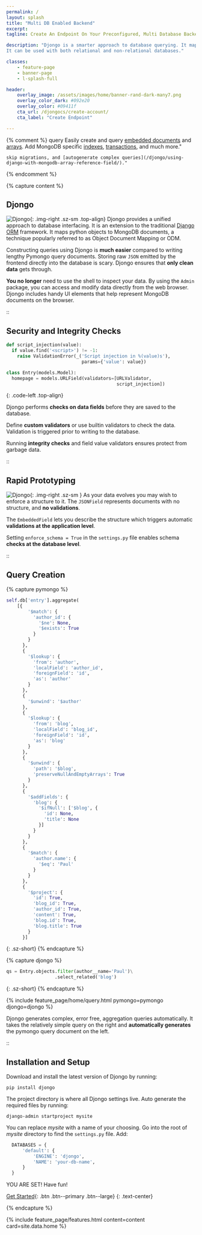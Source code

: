 ```yaml
---
permalink: /
layout: splash
title: "Multi DB Enabled Backend"
excerpt: 
tagline: Create An Endpoint On Your Preconfigured, Multi Database Backend.

description: "Djongo is a smarter approach to database querying. It maps python objects to MongoDB documents.
It can be used with both relational and non-relational databases."

classes:
    - feature-page
    - banner-page
    - l-splash-full

header:
    overlay_image: /assets/images/home/banner-rand-dark-many7.png
    overlay_color_dark: #092e20
    overlay_color: #09411f
    cta_url: /djongocs/create-account/
    cta_label: "Create Endpoint"       

---
```



{% comment %}
query
Easily create and query [embedded documents](/using-django-with-mongodb-data-fields/) 
     and [arrays](/using-django-with-mongodb-array-field/). Add
    MongoDB specific [indexes](/djongonxt-indexes/), [transactions](djongonxt-database-transactions/),
    and much more."

    skip migrations, and [autogenerate complex queries](/djongo/using-django-with-mongodb-array-reference-field/)."  

{% endcomment %}

{% capture content %}

## Djongo
![Djongo](/assets/images/home/djongo-name-logo.png){: .img-right .sz-sm .top-align}
Djongo provides a unified approach to database interfacing. It is an extension to the traditional 
[Django ORM](https://www.djangoproject.com/) framework. It maps python objects to MongoDB documents, a technique
popularly referred to as Object Document Mapping or ODM.

Constructing queries using Djongo is **much easier** compared to writing lengthy Pymongo query documents.
Storing raw `JSON` emitted by the frontend directly into the database is scary. Djongo ensures that 
**only clean data** gets through. 

**You no longer** need to use the shell to inspect your data. By using the `Admin` package, you can access and
modify data directly from the web browser.
 Djongo includes handy UI elements that help represent MongoDB documents on the browser. 

::
## Security and Integrity Checks

```python
def script_injection(value):
  if value.find('<script>') != -1:
    raise ValidationError(_('Script injection in %(value)s'),
                            params={'value': value})

class Entry(models.Model):
  homepage = models.URLField(validators=[URLValidator,
                                         script_injection])
```
{: .code-left .top-align}

Djongo performs **checks on data fields** before they are saved to the database. 

Define **custom validators** or use builtin validators to check the data. Validation is triggered prior to writing to the database.

Running **integrity checks** and field value validators ensures protect from garbage data. 

::
## Rapid Prototyping

![Djongo](/assets/images/home/rapid-levels.png){: .img-right .sz-sm }
As your data evolves you may wish to enforce a structure to it. The `JSONField` represents documents with no structure, and **no validations**. 

The `EmbeddedField` lets you describe the structure which triggers automatic **validations at the application level**.

Setting `enforce_schema = True` in the `settings.py` file enables schema **checks at the database level**.

::
## Query Creation

{% capture pymongo %}
```python
self.db['entry'].aggregate(
    [{
        '$match': {
          'author_id': {
            '$ne': None,
            '$exists': True
          }
        }
      },
      {
        '$lookup': {
          'from': 'author',
          'localField': 'author_id',
          'foreignField': 'id',
          'as': 'author'
        }
      },
      {
        '$unwind': '$author'
      },
      {
        '$lookup': {
          'from': 'blog',
          'localField': 'blog_id',
          'foreignField': 'id',
          'as': 'blog'
        }
      },
      {
        '$unwind': {
          'path': '$blog',
          'preserveNullAndEmptyArrays': True
        }
      },
      {
        '$addFields': {
          'blog': {
            '$ifNull': ['$blog', {
              'id': None,
              'title': None
            }]
          }
        }
      },
      {
        '$match': {
          'author.name': {
            '$eq': 'Paul'
          }
        }
      }, 
      {
        '$project': {
          'id': True,
          'blog_id': True,
          'author_id': True,
          'content': True,
          'blog.id': True,
          'blog.title': True
        }
      }]
```
{: .sz-short}
{% endcapture %}

{% capture djongo %}
```python
qs = Entry.objects.filter(author__name='Paul')\
                  .select_related('blog')
```
{: .sz-short}
{% endcapture %}

{% include feature_page/home/query.html pymongo=pymongo djongo=djongo %}

Djongo generates complex, error free, aggregation queries automatically.
It takes the relatively simple query on the right 
and **automatically generates** the pymongo query document on the left.

::
## Installation and Setup

Download and install the latest version of Djongo by running:

```
pip install djongo
```

The project directory is where all Djongo settings live. Auto generate the required files by running:

```
django-admin startproject mysite
```

You can replace *mysite* with a name of your choosing.
Go into the root of *mysite* directory to find the `settings.py` file. Add:

```python
  DATABASES = {
      'default': {
          'ENGINE': 'djongo',
          'NAME': 'your-db-name',
      }
  }
```

YOU ARE SET! Have fun!

[Get Started](/get-started){: .btn .btn--primary .btn--large}
{: .text-center}

{% endcapture %}

{% include feature_page/features.html 
    content=content
    card=site.data.home %}
